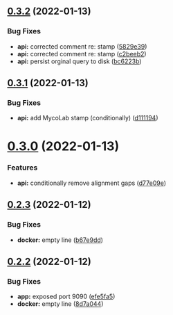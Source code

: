 ## [0.3.2](https://github.com/mycolab/genbank/compare/v0.3.1...v0.3.2) (2022-01-13)


### Bug Fixes

* **api:** corrected comment re: stamp ([5829e39](https://github.com/mycolab/genbank/commit/5829e39afee97c2ed1ff556c23e7ca0313335277))
* **api:** corrected comment re: stamp ([c2beeb2](https://github.com/mycolab/genbank/commit/c2beeb21de73bc4cb8cef6f60caf7b9954fb30cd))
* **api:** persist orginal query to disk ([bc6223b](https://github.com/mycolab/genbank/commit/bc6223bda6f3067c28154647fcc982567b9c7edc))



## [0.3.1](https://github.com/mycolab/genbank/compare/v0.3.0...v0.3.1) (2022-01-13)


### Bug Fixes

* **api:** add MycoLab stamp (conditionally) ([d111194](https://github.com/mycolab/genbank/commit/d1111948da262d57401166894f3cfef26bea0c97))



# [0.3.0](https://github.com/mycolab/genbank/compare/v0.2.3...v0.3.0) (2022-01-13)


### Features

* **api:** conditionally remove alignment gaps ([d77e09e](https://github.com/mycolab/genbank/commit/d77e09e06bc3c84d8bd85f35b80b164b94c9ba41))



## [0.2.3](https://github.com/mycolab/genbank/compare/v0.2.2...v0.2.3) (2022-01-12)


### Bug Fixes

* **docker:** empty line ([b67e9dd](https://github.com/mycolab/genbank/commit/b67e9ddca64f5ff5a6f603a85eac58fdae6144d3))



## [0.2.2](https://github.com/mycolab/genbank/compare/v0.2.1...v0.2.2) (2022-01-12)


### Bug Fixes

* **app:** exposed port 9090 ([efe5fa5](https://github.com/mycolab/genbank/commit/efe5fa58087b0befe9859ca5d9c2e67103d0c9ce))
* **docker:** empty line ([8d7a044](https://github.com/mycolab/genbank/commit/8d7a044772eb23469af66829e37e80625e800079))



